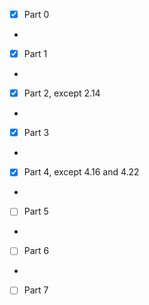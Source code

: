 - [x] Part 0
-
- [x] Part 1
-
- [x] Part 2, except 2.14
-
- [x] Part 3
-
- [x] Part 4, except 4.16 and 4.22
-
- [ ] Part 5
-
- [ ] Part 6
-
- [ ] Part 7